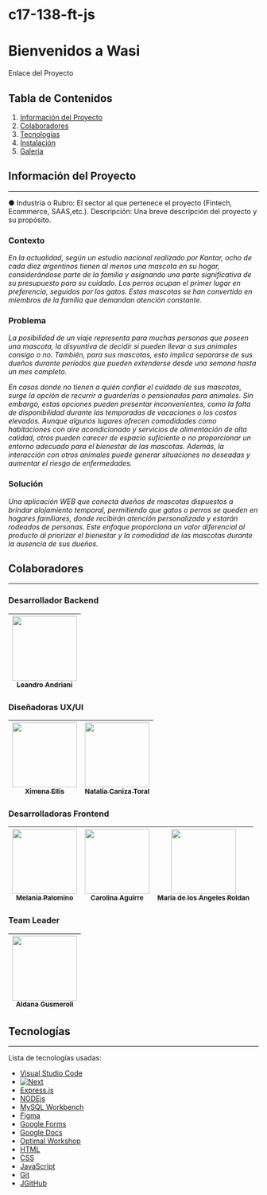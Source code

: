 # c17-138-ft-js


# Bienvenidos a Wasi 

Enlace del Proyecto

## Tabla de Contenidos
1. [Información del Proyecto](#Información-General)
2. [Colaboradores](#Colaboradores)
3. [Tecnologías](#Tecnologías)
4. [Instalación](#Instalación)
5. [Galeria](#Galeria)

## Información del Proyecto 
***
● Industria o Rubro: El sector al que pertenece el proyecto (Fintech, Ecommerce, SAAS,etc.). Descripción: Una breve descripción del proyecto y su propósito.
### Contexto

*En la actualidad, según un estudio nacional realizado por Kantar, ocho de cada diez argentinos tienen al menos una mascota en su hogar, considerándose parte de la familia y asignando una parte significativa de su presupuesto para su cuidado. Los perros ocupan el primer lugar en preferencia, seguidos por los gatos. Estas mascotas se han convertido en miembros de la familia que demandan atención constante.*

### Problema

*La posibilidad de un viaje representa para muchas personas que poseen una mascota, la disyuntiva de decidir si pueden llevar a sus animales consigo o no. También, para sus mascotas, esto implica separarse de sus dueños durante períodos que pueden extenderse desde una semana hasta un mes completo.*

*En casos donde no tienen a quién confiar el cuidado de sus mascotas, surge la opción de recurrir a guarderías o pensionados para animales. Sin embargo, estas opciones pueden presentar inconvenientes, como la falta de disponibilidad durante las temporadas de vacaciones o los costos elevados. Aunque algunos lugares ofrecen comodidades como habitaciones con aire acondicionado y servicios de alimentación de alta calidad, otros pueden carecer de espacio suficiente o no proporcionar un entorno adecuado para el bienestar de las mascotas. Además, la interacción con otros animales puede generar situaciones no deseadas y aumentar el riesgo de enfermedades.*

### Solución

*Una aplicación WEB que conecta dueños de mascotas dispuestos a brindar alojamiento temporal, permitiendo que gatos o perros se queden en hogares familiares, donde recibirán atención personalizada y estarán rodeados de personas. Este enfoque proporciona un valor diferencial al producto al priorizar el bienestar y la comodidad de las mascotas durante la ausencia de sus dueños.*


## Colaboradores
***

### Desarrollador Backend

| [<img src="https://media.licdn.com/dms/image/C4D03AQGJIRRIIfpvYA/profile-displayphoto-shrink_200_200/0/1650919771838?e=1717632000&v=beta&t=A003fTvoq-95kXWgRKgv3ilDYBX6z7faQGkWYdmO1D4" width=130><br><sub>Leandro Andriani</sub>](https://www.linkedin.com/in/leandro-jonatan-andriani-07194b238/) |
| :---: |

### Diseñadoras UX/UI

| [<img src="https://media.licdn.com/dms/image/D5603AQGQt9BANKMVBg/profile-displayphoto-shrink_800_800/0/1642275144907?e=1717632000&v=beta&t=JBSL1WYhy4ON5Hj_42VaxE43R7b7a7yg5Ghi2TMPZCY" width=130><br><sub>Ximena Ellis</sub>](https://www.linkedin.com/in/ximenaellis/) | [<img src="https://avatars.githubusercontent.com/u/103214015?v=4" width=130><br><sub>Natalia Caniza Toral</sub>](https://www.linkedin.com/in/naticanizatoral/) |
| :---: | :---: | 

### Desarrolladoras Frontend

| [<img src="https://avatars.githubusercontent.com/u/20302054?v=4" width=130><br><sub>Melania Palomino</sub>](https://www.linkedin.com/in/aniapalominoq/) | [<img src="https://avatars.githubusercontent.com/u/123136200?u=c1a15f8744d28234fcd245ae64746242baebb2ae&v=4" width=130><br><sub>Carolina Aguirre</sub>](https://www.linkedin.com/in/carolina-aguirre-b9546021a/?trk=opento_sprofile_pfeditor) | [<img src="https://avatars.githubusercontent.com/u/108700444?v=4" width=130><br><sub>Maria de los Angeles Roldan</sub>](https://www.linkedin.com/in/mar%C3%ADa-de-los-%C3%A1ngeles-rold%C3%A1n-full-stack/) |
| :---: | :---: | :---: |

### Team Leader 

| [<img src="https://avatars.githubusercontent.com/u/111989915?v=4" width=130><br><sub>Aldana Gusmeroli</sub>](https://www.linkedin.com/in/leandro-jonatan-andriani-07194b238/) |
| :---: |


## Tecnologías
***
Lista de tecnologías usadas:

* [Visual Studio Code](https://example.com) 
* [![Next][Next.js]][Next-url]
* [Express.js](https://example.com)
* [NODEjs](https://example.com)
* [MySQL Workbench](https://example.com)
* [Figma](https://example.com)
* [Google Forms](https://example.com)
* [Google Docs](https://example.com)
* [Optimal Workshop](https://example.com)
* [HTML](https://example.com)
* [CSS](https://example.com)
* [JavaScript](https://example.com)
* [Git ](https://example.com)
* [JGitHub](https://example.com)


[Next.js]: https://img.shields.io/badge/next.js-000000?style=for-the-badge&logo=nextdotjs&logoColor=white
[Next-url]: https://nextjs.org/
